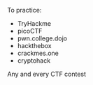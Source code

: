 To practice:
  - TryHackme
  - picoCTF
  - pwn.college.dojo
  - hackthebox
  - crackmes.one
  - cryptohack

Any and every CTF contest
